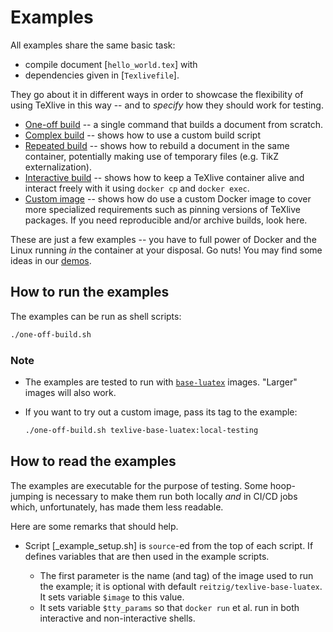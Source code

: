 # Examples

All examples share the same basic task:

- compile document [`hello_world.tex`] with
- dependencies given in [`Texlivefile`].

They go about it in different ways in order to showcase the flexibility
of using TeXlive in this way -- and to _specify_ how they should work
for testing.

- [One-off build](one-off-build.sh) -- a single command that builds
  a document from scratch.
- [Complex build](complex-build.sh) -- shows how to use a custom build
  script
- [Repeated build](repeated-build.sh) -- shows how to rebuild a
  document in the same container, potentially making use of temporary
  files (e.g. TikZ externalization).
- [Interactive build](interactive-build.sh) -- shows how to keep a
  TeXlive container alive and interact freely with it using `docker cp`
  and `docker exec`.
- [Custom image](custom-image.sh) -- shows how do use a custom Docker
  image to cover more specialized requirements such as pinning versions
  of TeXlive packages. If you need reproducible and/or archive builds,
  look here.

These are just a few examples -- you have to full power of Docker and
the Linux running _in_ the container at your disposal. Go nuts!
You may find some ideas in our [demos](../demo).

## How to run the examples

The examples can be run as shell scripts:

```bash
./one-off-build.sh
```

### Note

- The examples are tested to run with
  [`base-luatex`](../profiles/base-luatex.profile)
  images. "Larger" images will also work.
- If you want to try out a custom image, pass its tag to the example:

    ```bash
    ./one-off-build.sh texlive-base-luatex:local-testing
    ```

## How to read the examples

The examples are executable for the purpose of testing.
Some hoop-jumping is necessary to make them run both locally _and_
in CI/CD jobs which, unfortunately, has made them less readable.

Here are some remarks that should help.

- Script [_example_setup.sh] is `source`-ed from the top of each
  script. If defines variables that are then used in the example
  scripts.

  - The first parameter is the name (and tag) of the image used to run
    the example; it is optional with default `reitzig/texlive-base-luatex`.
    It sets variable `$image` to this value.
  - It sets variable `$tty_params` so that `docker run` et al. run
    in both interactive and non-interactive shells.
